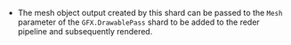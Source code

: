 - The mesh object output created by this shard can be passed to the `Mesh` parameter of the `GFX.DrawablePass` shard to be added to the reder pipeline and subsequently rendered.